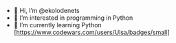 - 👋 Hi, I’m @ekolodenets
- 👀 I’m interested in programming in Python
- 🌱 I’m currently learning Python 
[https://www.codewars.com/users/Ulsa/badges/small]
<!---
ekolodenets/ekolodenets is a ✨ special ✨ repository because its `README.md` (this file) appears on your GitHub profile.
You can click the Preview link to take a look at your changes.
--->
